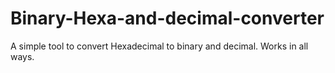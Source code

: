 # Binary-Hexa-and-decimal-converter
A simple tool to convert Hexadecimal to binary and decimal. Works in all ways.
